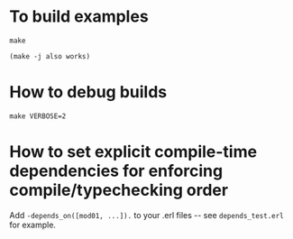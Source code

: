 # To build examples

    make

    (make -j also works)


# How to debug builds

    make VERBOSE=2


# How to set explicit compile-time dependencies for enforcing compile/typechecking order

Add `-depends_on([mod01, ...]).` to your .erl files -- see `depends_test.erl` for example.
